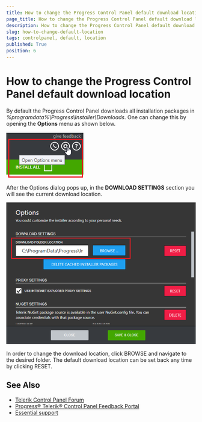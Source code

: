 ```yaml
---
title: How to change the Progress Control Panel default download location
page_title: How to change the Progress Control Panel default download location - Telerik Control Panel
description: How to change the Progress Control Panel default download location with the Telerik Control Panel.
slug: how-to-change-default-location
tags: controlpanel, default, location
published: True
position: 6 
---
```


# How to change the Progress Control Panel default download location

By default the Progress Control Panel downloads all installation packages in *%programdata%\Progress\Installer\Downloads*. One can change this by opening the **Options** menu as shown below.

![Options Menu](images/options-menu.png)

After the Options dialog pops up, in the **DOWNLOAD SETTINGS** section you will see the current download location.

![Current Download Folder](images/current-download-folder.png)

In order to change the download location, click BROWSE and navigate to the desired folder. The default download location can be set back any time by clicking RESET.

## See Also

* [Telerik Control Panel Forum](https://www.telerik.com/forums/telerik-control-panel)
* [Progress® Telerik® Control Panel Feedback Portal](https://feedback.telerik.com/controlpanel) 
* [Essential support](http://www.telerik.com/support) 
